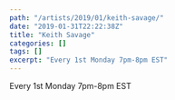 ```yaml
---
path: "/artists/2019/01/keith-savage/"
date: "2019-01-31T22:22:38Z"
title: "Keith Savage"
categories: []
tags: []
excerpt: "Every 1st Monday 7pm-8pm EST"
---
```


Every 1st Monday 7pm-8pm EST